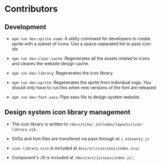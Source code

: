 # Contributors

## Development

- `npm run dev:sprite-some`: A utility command for developers to create sprite with a subset of icons. Use a space-separated list to pass icon ids.

- `npm run dev:clear-cache`: Regenerates all the assets related to icons and cleares the website design cache.

- `npm run dev:library`: Regenerates the icon library.

- `npm run dev:sprite`: Regenerates the sprite from individual svgs. You should only have to run this when new versions of the font are released.

- `npm run dev:font-sass`: Pipe sass file to design system website.


## Design system icon library management

- The icon library is written to `/docs/site/_includes/layouts/icon-library.njk`.

- SVGs and font files are transfered via pass through at `/.eleventy.js`

- `icon-library.scss` is included at `docs/src/css/sass/index.scss`

- Component's JS is included at `/docs/src/js/sass/index.js`';

